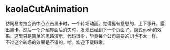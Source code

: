 # kaolaCutAnimation

仿网易考拉会员中心点击黑卡时，一个转场动画。觉得挺有意思的，上下移开。露出黑卡。然后一个介绍界面后消失时，发现已经到下一个页面了。隐式push的效果。这里只是简单的思路演示，代码很少，毕竟每个公司需要的UI也不太一样。不过这个转场的效果是不错的。哈。欢迎下载瞅瞅。
